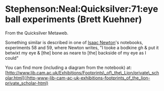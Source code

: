 
# Stephenson:Neal:Quicksilver:71:eyeball experiments (Brett Kuehner)

From the Quicksilver Metaweb.

Something similar is described in one of [Isaac Newton](/isaac-newton)'s notebooks, experiments 58 and 59, where Newton writes,
"I tooke a bodkine gh & put it betwixt my eye & [the] bone as neare to [the] backside of my eye as I could"

You can find more (including a diagram from the notebook) at:
[http://www.lib.cam.ac.uk/Exhibitions/Footprints\_of\_the\_Lion/private\_scholar.html](/http-www-lib-cam-ac-uk-exhibitions-footprints_of_the_lion-private_scholar-html)
